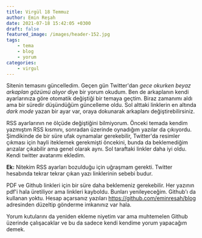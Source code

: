 ```yaml
---
title: Virgül 18 Temmuz
author: Emin Reşah
date: 2021-07-18 15:42:05 +0300
draft: false
featured_image: /images/header-152.jpg
tags:
    - tema
    - blog
    - yorum
categories:
    - virgul
---
```


Sitenin temasını güncelledim. Geçen gün Twitter'dan *gece okurken beyaz arkaplan gözümü alıyor* diye bir yorum okudum. Ben de arkaplanın kendi ayarlarınıza göre otomatik değiştiği bir temaya geçtim. Biraz zamanımı aldı ama bir süredir düşündüğüm güncelleme oldu. Sol alttaki linklerin en altında *dark mode* yazan bir ayar var, oraya dokunarak arkaplanı değiştirebilirsiniz. 

RSS ayarlarının ne ölçüde değiştiğini bilmiyorum. Önceki temada kendim yazmıştım RSS kısmını, sonradan üzerinde oynadığım yazılar da çıkıyordu. Şimdikinde de bir süre ufak oynamalar gerekebilir, Twitter'da resimler çıkması için hayli iteklemek gerekmişti öncekini, bunda da beklemediğim arızalar çıkabilir ama genel olarak aynı. Sol taraftaki linkler daha iyi oldu. Kendi twitter avatarımı ekledim. 

**Ek:** Nitekim RSS ayarları bozulduğu için uğraşmam gerekti. Twitter hesabında tekrar tekrar çıkan yazı linklerinin sebebi budur. 

PDF ve Github linkleri için bir süre daha beklemeniz gerekebilir. Her yazının pdf'i hala üretiliyor ama linkleri kayboldu. Bunları yenileyeceğim. Github'ı da kullanan yoktu. Hesap açarsanız yazıları https://github.com/eminresah/blog adresinden düzeltip gönderme imkanınız var hala. 

Yorum kutularını da yeniden ekleme niyetim var ama muhtemelen Github üzerinde çalışacaklar ve bu da sadece kendi kendime yorum yapacağım demek. 
